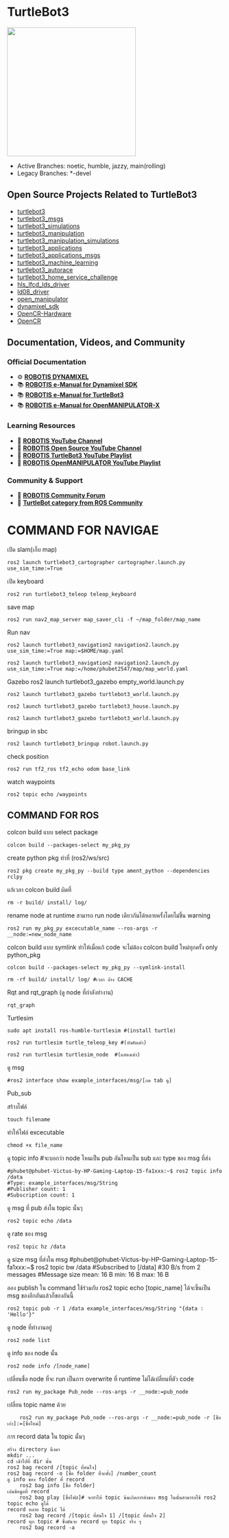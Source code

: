 # TurtleBot3
<img src="https://raw.githubusercontent.com/ROBOTIS-GIT/emanual/master/assets/images/platform/turtlebot3/logo_turtlebot3.png" width="300">

- Active Branches: noetic, humble, jazzy, main(rolling)
- Legacy Branches: *-devel

## Open Source Projects Related to TurtleBot3
- [turtlebot3](https://github.com/ROBOTIS-GIT/turtlebot3)
- [turtlebot3_msgs](https://github.com/ROBOTIS-GIT/turtlebot3_msgs)
- [turtlebot3_simulations](https://github.com/ROBOTIS-GIT/turtlebot3_simulations)
- [turtlebot3_manipulation](https://github.com/ROBOTIS-GIT/turtlebot3_manipulation)
- [turtlebot3_manipulation_simulations](https://github.com/ROBOTIS-GIT/turtlebot3_manipulation_simulations)
- [turtlebot3_applications](https://github.com/ROBOTIS-GIT/turtlebot3_applications)
- [turtlebot3_applications_msgs](https://github.com/ROBOTIS-GIT/turtlebot3_applications_msgs)
- [turtlebot3_machine_learning](https://github.com/ROBOTIS-GIT/turtlebot3_machine_learning)
- [turtlebot3_autorace](https://github.com/ROBOTIS-GIT/turtlebot3_autorace)
- [turtlebot3_home_service_challenge](https://github.com/ROBOTIS-GIT/turtlebot3_home_service_challenge)
- [hls_lfcd_lds_driver](https://github.com/ROBOTIS-GIT/hls_lfcd_lds_driver)
- [ld08_driver](https://github.com/ROBOTIS-GIT/ld08_driver)
- [open_manipulator](https://github.com/ROBOTIS-GIT/open_manipulator)
- [dynamixel_sdk](https://github.com/ROBOTIS-GIT/DynamixelSDK)
- [OpenCR-Hardware](https://github.com/ROBOTIS-GIT/OpenCR-Hardware)
- [OpenCR](https://github.com/ROBOTIS-GIT/OpenCR)

## Documentation, Videos, and Community

### Official Documentation
- ⚙️ **[ROBOTIS DYNAMIXEL](https://dynamixel.com/)**
- 📚 **[ROBOTIS e-Manual for Dynamixel SDK](http://emanual.robotis.com/docs/en/software/dynamixel/dynamixel_sdk/overview/)**
- 📚 **[ROBOTIS e-Manual for TurtleBot3](http://turtlebot3.robotis.com/)**
- 📚 **[ROBOTIS e-Manual for OpenMANIPULATOR-X](https://emanual.robotis.com/docs/en/platform/openmanipulator_x/overview/)**

### Learning Resources
- 🎥 **[ROBOTIS YouTube Channel](https://www.youtube.com/@ROBOTISCHANNEL)**
- 🎥 **[ROBOTIS Open Source YouTube Channel](https://www.youtube.com/@ROBOTISOpenSourceTeam)**
- 🎥 **[ROBOTIS TurtleBot3 YouTube Playlist](https://www.youtube.com/playlist?list=PLRG6WP3c31_XI3wlvHlx2Mp8BYqgqDURU)**
- 🎥 **[ROBOTIS OpenMANIPULATOR YouTube Playlist](https://www.youtube.com/playlist?list=PLRG6WP3c31_WpEsB6_Rdt3KhiopXQlUkb)**

### Community & Support
- 💬 **[ROBOTIS Community Forum](https://forum.robotis.com/)**
- 💬 **[TurtleBot category from ROS Community](https://discourse.ros.org/c/turtlebot/)**

# COMMAND FOR NAVIGAE
เปิด slam(เก็บ map)

	ros2 launch turtlebot3_cartographer cartographer.launch.py use_sim_time:=True
	
เปิด keyboard

	ros2 run turtlebot3_teleop teleop_keyboard
	
save map

	ros2 run nav2_map_server map_saver_cli -f ~/map_folder/map_name
	
Run nav

	ros2 launch turtlebot3_navigation2 navigation2.launch.py use_sim_time:=True map:=$HOME/map.yaml
	
	ros2 launch turtlebot3_navigation2 navigation2.launch.py use_sim_time:=True map:=/home/phubet2547/map/map_world.yaml


Gazebo
	ros2 launch turtlebot3_gazebo empty_world.launch.py
	
	ros2 launch turtlebot3_gazebo turtlebot3_world.launch.py
	
	ros2 launch turtlebot3_gazebo turtlebot3_house.launch.py
	
	ros2 launch turtlebot3_gazebo turtlebot3_world.launch.py
	
bringup in sbc

	ros2 launch turtlebot3_bringup robot.launch.py
	
check position

	ros2 run tf2_ros tf2_echo odom base_link
	
watch waypoints

	ros2 topic echo /waypoints

## COMMAND FOR ROS
colcon build แบบ select package

	colcon build --packages-select my_pkg_py
	
create python pkg ทำที่ (ros2/ws/src)

	ros2 pkg create my_pkg_py --build type ament_python --dependencies rclpy
	
แก้เวลา colcon build ผิดที่

	rm -r build/ install/ log/
	
rename node at runtime สามารถ run node เดียวกันได้หลายครั้งโดยไม่ชึ้น  warning

	ros2 run my_pkg_py excecutable_name --ros-args -r __node:=new_node_name
	
colcon build แบบ symlink ทำให้เมื่อแก้ code จะไม่ต้อง colcon build ใหม่ทุกครั้ง only python_pkg

	colcon build --packages-select my_pkg_py --symlink-install
 
	rm -rf build/ install/ log/ #เวลา ล้าง CACHE
	
Rqt and rqt_graph (ดู node ที่กำลังทำงาน)

	rqt_graph
	
Turtlesim

	sudo apt install ros-humble-turtlesim #(install turtle)
 
	ros2 run turtlesim turtle_teleop_key #(บังคับเต่า)
 
	ros2 run turtlesim turtlesim_node  #(แสดงเต่า)

ดู msg

	#ros2 interface show example_interfaces/msg/[กด tab ดู]
	
Pub_sub

สร้างไฟล์

	touch filename
 
ทำให้ไฟล์ excecutable

	chmod +x file_name
	
ดู topic info #จะบอกว่า node ไหนเป็น pub อันไหนเป็น sub และ type ของ msg ที่ส่ง

	#phubet@phubet-Victus-by-HP-Gaming-Laptop-15-fa1xxx:~$ ros2 topic info /data
	#Type: example_interfaces/msg/String
	#Publisher count: 1 
	#Subscription count: 1

ดู msg ที่ pub ส่งใน topic นั้นๆ

	ros2 topic echo /data
	
ดู rate ของ msg

	ros2 topic hz /data

ดู size msg ที่ส่งใน msg
	#phubet@phubet-Victus-by-HP-Gaming-Laptop-15-fa1xxx:~$ ros2 topic bw /data
	#Subscribed to [/data]
	#30 B/s from 2 messages
	#Message size mean: 16 B min: 16 B max: 16 B

ลอง publish ใน command ใช้ร่วมกับ ros2 topic echo [topic_name] ได้จะขึ้นเป็น msg ของอีกอันแล้วก็ของอันนี้

	ros2 topic pub -r 1 /data example_interfaces/msg/String "{data : 'Hello'}"

ดู node ที่ทำงานอยู่

	ros2 node list

ดู info ของ node นั้น

	ros2 node info /[node_name]

เปลี่ยนชื่อ node ที่จะ run เป็นการ overwrite ที่ runtime ไม่ได้เปลี่ยนที่ตัว code

	ros2 run my_package Pub_node --ros-args -r __node:=pub_node
 
เปลี่ยน topic name ด้วย
 
		ros2 run my_package Pub_node --ros-args -r __node:=pub_node -r [ชื่อเก่า]:=[ชื่อใหม่]
		
การ record data ใน topic นั้นๆ

	สร้าง directory นึงมา
	mkdir ...
	cd เข้าไปที่ dir นั้น
	ros2 bag record /[topic ที่สนใจ]
	ros2 bag record -o [ชื่อ folder ที่จะตั้ง] /number_count
	ดู info ของ folder ที่ record
		ros2 bag info [ชื่อ folder]
	เล่นข้อมูลที่ record 
		ros2 bag play [ชื่อไฟล์]# จะทำให้ topic น้นเกิดการส่งของ msg ในนั้นสามารถใช้ ros2 topic echo ดูได้
	record หลาย topic ได้
		ros2 bag record /[topic ที่สนใจ 1] /[topic ที่สนใจ 2]
	record ทุก topic # ซึ่งมันจะ record ทุก topic จริง ๆ
		ros2 bag record -a


